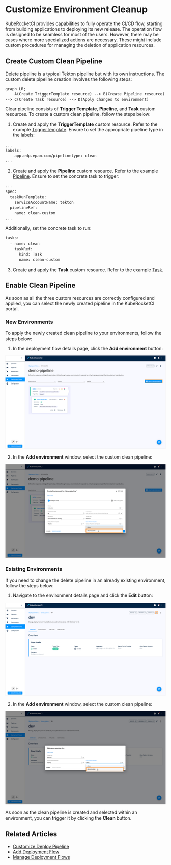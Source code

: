 # Customize Environment Cleanup

KubeRocketCI provides capabilities to fully operate the CI/CD flow, starting from building applications to deploying its new release. The operation flow is designed to be seamless for most of the users. However, there may be cases where more specialized actions are necessary. These might include custom procedures for managing the deletion of application resources.

## Create Custom Clean Pipeline

Delete pipeline is a typical Tekton pipeline but with its own instructions. The custom delete pipeline creation involves the following steps:

```mermaid
graph LR;
    A(Create TriggerTemplate resource) --> B(Create Pipeline resource) --> C(Create Task resource) --> D(Apply changes to environment)
```

Clear pipeline consists of **Trigger Template**, **Pipeline**, and **Task** custom resources. To create a custom clean pipeline, follow the steps below:

1. Create and apply the **TriggerTemplate** custom resource. Refer to the example [TriggerTemplate](https://github.com/epam/edp-tekton/blob/master/charts/pipelines-library/templates/triggers/cd/clean.yaml). Ensure to set the appropriate pipeline type in the labels:

  ```bash
  ...
  labels:
      app.edp.epam.com/pipelinetype: clean
  ...
  ```

2. Create and apply the **Pipeline** custom resource. Refer to the example [Pipeline](https://github.com/epam/edp-tekton/blob/master/charts/pipelines-library/templates/pipelines/cd/clean.yaml). Ensure to set the concrete task to trigger:

  ```bash
  ...
  spec:
    taskRunTemplate:
      serviceAccountName: tekton
    pipelineRef:
      name: clean-custom
  ...
  ```

  Additionally, set the concrete task to run:

  ```bash
  tasks:
    - name: clean
      taskRef:
        kind: Task
        name: clean-custom
  ```

3. Create and apply the **Task** custom resource. Refer to the example [Task](https://github.com/epam/edp-tekton/blob/master/charts/pipelines-library/templates/tasks/cd/clean.yaml).

## Enable Clean Pipeline

As soon as all the three custom resources are correctly configured and applied, you can select the newly created pipeline in the KubeRocketCI portal.

### New Environments

To apply the newly created clean pipeline to your environments, follow the steps below:

1. In the deployment flow details page, click the **Add environment** button:

  ![CD stages](../../assets/operator-guide/create-environment-button.png "CD stages")

2. In the **Add environment** window, select the custom clean pipeline:

  ![CD stages](../../assets/operator-guide/custom-clean-pipeline1.png "CD stages")

### Existing Environments

If you need to change the delete pipeline in an already existing environment, follow the steps below:

1. Navigate to the environment details page and click the **Edit** button:

  ![CD stages](../../assets/operator-guide/edit-environment-button.png "CD stages")

2. In the **Add environment** window, select the custom clean pipeline:

  ![CD stages](../../assets/operator-guide/custom-clean-pipeline2.png "CD stages")

As soon as the clean pipeline is created and selected within an environment, you can trigger it by clicking the **Clean** button.

## Related Articles

* [Customize Deploy Pipeline](../../operator-guide/cd/customize-deploy-pipeline.md)
* [Add Deployment Flow](../../user-guide/add-cd-pipeline.md)
* [Manage Deployment Flows](../../user-guide/manage-environments.md)
